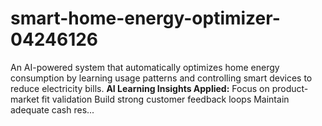 # smart-home-energy-optimizer-04246126
An AI-powered system that automatically optimizes home energy consumption by learning usage patterns and controlling smart devices to reduce electricity bills.  **AI Learning Insights Applied:**  Focus on product-market fit validation  Build strong customer feedback loops  Maintain adequate cash res...
